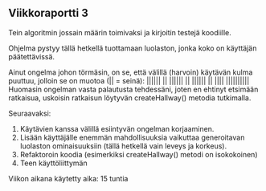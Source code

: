 ## Viikkoraportti 3

Tein algoritmin jossain määrin toimivaksi ja kirjoitin testejä koodiille.

Ohjelma pystyy tällä hetkellä tuottamaan luolaston, jonka koko on käyttäjän päätettävissä.

Ainut ongelma johon törmäsin, on se, että välillä (harvoin) käytävän kulma puuttuu, jolloin se on muotoa (|| = seinä):
||||||  ||
||||||  ||
||||||  ||
      ||||
||||||||||
Huomasin ongelman vasta palautusta tehdessäni, joten en ehtinyt etsimään ratkaisua, uskoisin ratkaisun löytyvän createHallway() metodia tutkimalla.

Seuraavaksi:
1. Käytävien kanssa välillä esiintyvän ongelman korjaaminen.
2. Lisään käyttäjälle enemmän mahdollisuuksia vaikuttaa generoitavan luolaston ominaisuuksiin (tällä hetkellä vain leveys ja korkeus).
3. Refaktoroin koodia (esimerkiksi createHallway() metodi on isokokoinen)
4. Teen käyttöliittymän

Viikon aikana käytetty aika: 15 tuntia
